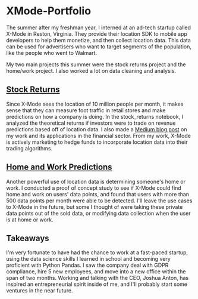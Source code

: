# XMode-Portfolio

The summer after my freshman year, I interned at an ad-tech startup called X-Mode in Reston, Virginia. They provide their location SDK to mobile app developers to help them monetize, and then collect location data. This data can be used for advertisers who want to target segments of the population, like the people who went to Walmart.

My two main projects this summer were the stock returns project and the home/work project. I also worked a lot on data cleaning and analysis.

## [Stock Returns](./home_work_project/home-work.ipynb)

Since X-Mode sees the location of 10 million people per month, it makes sense that they can measure foot traffic in retail stores and make predictions on how a company is doing. In the stock_returns notebook, I analyzed the theoretical returns if investors were to trade on revenue predictions based off of location data. I also made a [Medium blog post](https://medium.com/blogmode/mad-money-data-edition-bab8e7faaaaf) on my work and its applications in the financial sector. From my work, X-Mode is actively marketing to hedge funds to incorporate location data into their trading algorithms.

## [Home and Work Predictions](./stock_project/stock_returns.ipynb)

Another powerful use of location data is determining someone's home or work. I conducted a proof of concept study to see if X-Mode could find home and work on users' data points, and found that users with more than 500 data points per month were able to be detected. I'll leave the use cases to X-Mode in the future, but some I thought of were taking these private data points out of the sold data, or modifying data collection when the user is at home or work.

## Takeaways

I'm very fortunate to have had the chance to work at a fast-paced startup, using the data science skills I learned in school and becoming very proficient with Python Pandas. I saw the company deal with GDPR compliance, hire 5 new employees, and move into a new office within the span of two months. Working and talking with the CEO, Joshua Anton, has inspired an entrepreneurial spirit inside of me, and I'll probably start some ventures in the near future.